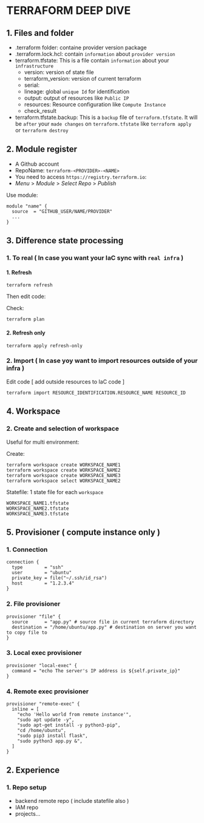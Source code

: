 # TERRAFORM DEEP DIVE

## 1. Files and folder
* .terraform folder: containe provider version package
* .terraform.lock.hcl: contain `information` about `provider version`
* terraform.tfstate: This is a file contain `information` about your `infrastructure`
  * version: version of state file
  * terraform_version: version of current terraform
  * serial: 
  * lineage: global `unique Id` for identification
  * output: output of resources like `Public IP`
  * resources: Resource configuration like `Compute Instance`
  * check_result
* terraform.tfstate.backup: This is a `backup` file of `terraform.tfstate`. It will be `after` your `made changes` on `terraform.tfstate` like `terraform apply` or `terraform destroy`

## 2. Module register
* A Github account
* RepoName: `terraform-<PROVIDER>-<NAME>`
* You need to access `https://registry.terraform.io`:
* *Menu* > *Module* > *Select Repo* > *Publish*

Use module:
```
module "name" {
  source  = "GITHUB_USER/NAME/PROVIDER"
  ...
}
```

## 3. Difference state processing
### 1. To real ( In case you want your IaC sync with `real infra` )
#### 1. Refresh
```
terraform refresh
```
Then edit code:

Check:
```
terraform plan
```

#### 2. Refresh only
```
terraform apply refresh-only
```

### 2. Import ( In case yoy want to import resources outside of your infra )
Edit code [ add outside resources to IaC code ]
```
terraform import RESOURCE_IDENTIFICATION.RESOURCE_NAME RESOURCE_ID
```

## 4. Workspace
### 2. Create and selection of workspace
Useful for multi environment:

Create:
```
terraform workspace create WORKSPACE_NAME1
terraform workspace create WORKSPACE_NAME2
terraform workspace create WORKSPACE_NAME3
terraform workspace select WORKSPACE_NAME2
```

Statefile: 1 state file for each `workspace`
```
WORKSPACE_NAME1.tfstate
WORKSPACE_NAME2.tfstate
WORKSPACE_NAME3.tfstate
```
## 5. Provisioner ( compute instance only )
### 1. Connection
```
connection {
  type        = "ssh"
  user        = "ubuntu"
  private_key = file("~/.ssh/id_rsa")
  host        = "1.2.3.4"
}
```

### 2. File provisioner
```
provisioner "file" {
  source      = "app.py" # source file in current terraform directory
  destination = "/home/ubuntu/app.py" # destination on server you want to copy file to
}
```

### 3. Local exec provisioner
```
provisioner "local-exec" {
  command = "echo The server's IP address is ${self.private_ip}"
}
```

### 4. Remote exec provisioner
```
provisioner "remote-exec" {
  inline = [
    "echo 'Hello world from remote instance'",
    "sudo apt update -y",
    "sudo apt-get install -y python3-pip",
    "cd /home/ubuntu",
    "sudo pip3 install flask",
    "sudo python3 app.py &",
  ]
}
```

## 2. Experience
### 1. Repo setup
* backend remote repo ( include statefile also )
* IAM repo
* projects...

